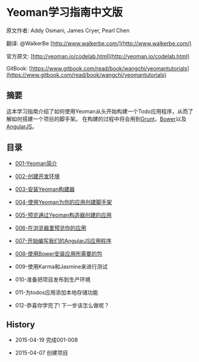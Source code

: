 # Yeoman学习指南中文版


原文作者: Addy Osmani, James Cryer, Pearl Chen

翻译: @WalkerBe [http://www.walkerbe.com/](http://www.walkerbe.com/)

官方原文: [http://yeoman.io/codelab.html](http://yeoman.io/codelab.html)

GitBook: [https://www.gitbook.com/read/book/wangchi/yeomantutorials](https://www.gitbook.com/read/book/wangchi/yeomantutorials)

## 摘要

这本学习指南介绍了如何使用Yeoman从头开始构建一个Todo应用程序，从而了解如何搭建一个项目的脚手架。
在构建的过程中将会用到[Grunt](http://gruntjs.com/)，[Bower](http://bower.io/)以及[AngularJS](https://angularjs.org/)。

## 目录

+ [001-Yeoman简介](docs/001-Yeoman简介.md)

+ [002-创建开发环境](docs/002-创建开发环境.md)

+ [003-安装Yeoman构建器](docs/003-安装Yeoman构建器.md)

+ [004-使用Yeoman为你的应用创建脚手架](docs/004-使用Yeoman为你的应用创建脚手架.md)

+ [005-预览通过Yeoman构造器创建的应用](docs/005-预览通过Yeoman构造器创建的应用.md)

+ [006-在浏览器里预览你的应用](docs/006-在浏览器里预览你的应用.md)

+ [007-开始编写我们的AngularJS应用程序](docs/007-开始编写我们的AngularJS应用程序.md)

+ [008-使用Bower安装应用所需要的包](docs/008-使用Bower安装应用所需要的包.md)

+ 009-使用Karma和Jasmine来进行测试

+ 010-准备把项目发布到生产环境

+ 011-为todos应用添加本地存储功能

+ 012-恭喜你学完了! 下一步该怎么做呢？


## History

+ 2015-04-19 完成001-008

+ 2015-04-07 创建项目
